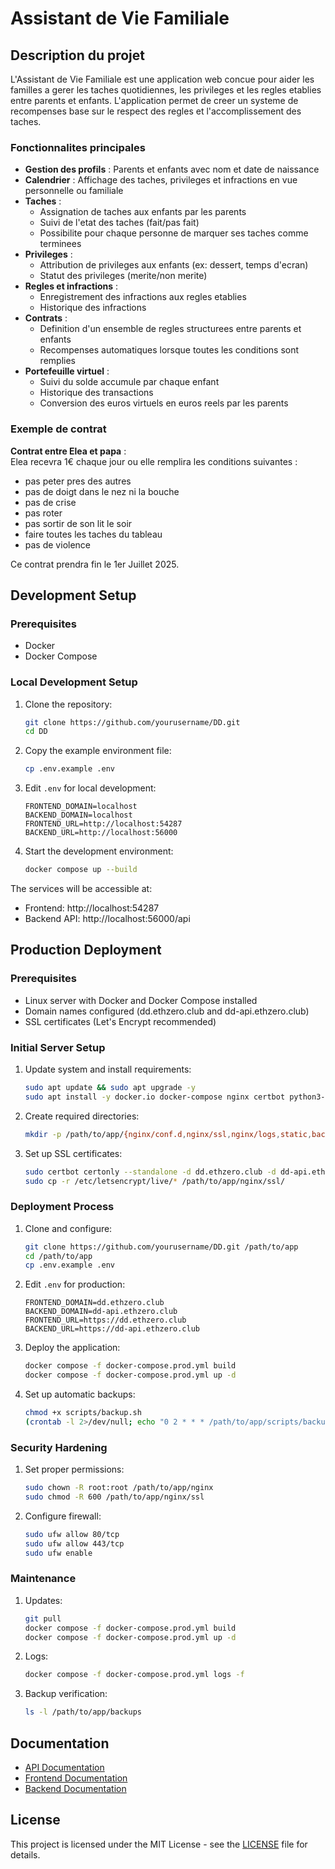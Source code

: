# Assistant de Vie Familiale

## Description du projet

L'Assistant de Vie Familiale est une application web concue pour aider les familles a gerer les taches quotidiennes, les privileges et les regles etablies entre parents et enfants. L'application permet de creer un systeme de recompenses base sur le respect des regles et l'accomplissement des taches.

### Fonctionnalites principales

- **Gestion des profils** : Parents et enfants avec nom et date de naissance
- **Calendrier** : Affichage des taches, privileges et infractions en vue personnelle ou familiale
- **Taches** : 
  - Assignation de taches aux enfants par les parents
  - Suivi de l'etat des taches (fait/pas fait)
  - Possibilite pour chaque personne de marquer ses taches comme terminees
- **Privileges** : 
  - Attribution de privileges aux enfants (ex: dessert, temps d'ecran)
  - Statut des privileges (merite/non merite)
- **Regles et infractions** : 
  - Enregistrement des infractions aux regles etablies
  - Historique des infractions
- **Contrats** : 
  - Definition d'un ensemble de regles structurees entre parents et enfants
  - Recompenses automatiques lorsque toutes les conditions sont remplies
- **Portefeuille virtuel** : 
  - Suivi du solde accumule par chaque enfant
  - Historique des transactions
  - Conversion des euros virtuels en euros reels par les parents

### Exemple de contrat

**Contrat entre Elea et papa** :  
Elea recevra 1€ chaque jour ou elle remplira les conditions suivantes :
- pas peter pres des autres  
- pas de doigt dans le nez ni la bouche  
- pas de crise  
- pas roter  
- pas sortir de son lit le soir  
- faire toutes les taches du tableau  
- pas de violence  

Ce contrat prendra fin le 1er Juillet 2025.

## Development Setup

### Prerequisites

- Docker
- Docker Compose

### Local Development Setup

1. Clone the repository:
   ```bash
   git clone https://github.com/yourusername/DD.git
   cd DD
   ```

2. Copy the example environment file:
   ```bash
   cp .env.example .env
   ```

3. Edit `.env` for local development:
   ```env
   FRONTEND_DOMAIN=localhost
   BACKEND_DOMAIN=localhost
   FRONTEND_URL=http://localhost:54287
   BACKEND_URL=http://localhost:56000
   ```

4. Start the development environment:
   ```bash
   docker compose up --build
   ```

The services will be accessible at:
- Frontend: http://localhost:54287
- Backend API: http://localhost:56000/api

## Production Deployment

### Prerequisites

- Linux server with Docker and Docker Compose installed
- Domain names configured (dd.ethzero.club and dd-api.ethzero.club)
- SSL certificates (Let's Encrypt recommended)

### Initial Server Setup

1. Update system and install requirements:
   ```bash
   sudo apt update && sudo apt upgrade -y
   sudo apt install -y docker.io docker-compose nginx certbot python3-certbot-nginx
   ```

2. Create required directories:
   ```bash
   mkdir -p /path/to/app/{nginx/conf.d,nginx/ssl,nginx/logs,static,backups}
   ```

3. Set up SSL certificates:
   ```bash
   sudo certbot certonly --standalone -d dd.ethzero.club -d dd-api.ethzero.club
   sudo cp -r /etc/letsencrypt/live/* /path/to/app/nginx/ssl/
   ```

### Deployment Process

1. Clone and configure:
   ```bash
   git clone https://github.com/yourusername/DD.git /path/to/app
   cd /path/to/app
   cp .env.example .env
   ```

2. Edit `.env` for production:
   ```env
   FRONTEND_DOMAIN=dd.ethzero.club
   BACKEND_DOMAIN=dd-api.ethzero.club
   FRONTEND_URL=https://dd.ethzero.club
   BACKEND_URL=https://dd-api.ethzero.club
   ```

3. Deploy the application:
   ```bash
   docker compose -f docker-compose.prod.yml build
   docker compose -f docker-compose.prod.yml up -d
   ```

4. Set up automatic backups:
   ```bash
   chmod +x scripts/backup.sh
   (crontab -l 2>/dev/null; echo "0 2 * * * /path/to/app/scripts/backup.sh") | crontab -
   ```

### Security Hardening

1. Set proper permissions:
   ```bash
   sudo chown -R root:root /path/to/app/nginx
   sudo chmod -R 600 /path/to/app/nginx/ssl
   ```

2. Configure firewall:
   ```bash
   sudo ufw allow 80/tcp
   sudo ufw allow 443/tcp
   sudo ufw enable
   ```

### Maintenance

1. Updates:
   ```bash
   git pull
   docker compose -f docker-compose.prod.yml build
   docker compose -f docker-compose.prod.yml up -d
   ```

2. Logs:
   ```bash
   docker compose -f docker-compose.prod.yml logs -f
   ```

3. Backup verification:
   ```bash
   ls -l /path/to/app/backups
   ```

## Documentation

- [API Documentation](docs/API.md)
- [Frontend Documentation](docs/Frontend.md)
- [Backend Documentation](docs/Backend.md)

## License

This project is licensed under the MIT License - see the [LICENSE](LICENSE) file for details.
